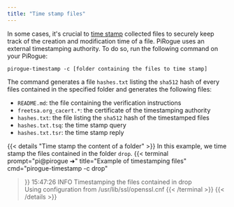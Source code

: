 ```yaml
---
title: "Time stamp files"
---
```


In some cases, it's crucial to [time stamp](https://en.wikipedia.org/wiki/Trusted_timestamping) collected files to securely keep track of the creation and modification time of a file. PiRogue uses an external timestamping authority. To do so, run the following command on your PiRogue:

```shell {title="Securely time stamp files"}
pirogue-timestamp -c [folder containing the files to time stamp]
```

The command generates a file `hashes.txt` listing the `sha512` hash of every files contained in the specified folder and generates the following files:
* `README.md`: the file containing the verification instructions
* `freetsa.org_cacert.*`: the certificate of the timestamping authority
* `hashes.txt`: the file listing the `sha512` hash of the timestamped files
* `hashes.txt.tsq`: the time stamp query
* `hashes.txt.tsr`: the time stamp reply


{{< details "Time stamp the content of a folder" >}}
In this example, we time stamp the files contained in the folder `drop`.
{{< terminal 
prompt="pi@pirogue ➜" 
title="Example of timestamping files"
cmd="pirogue-timestamp -c drop" 
>}}
15:47:26 INFO     Timestamping the files contained in drop                                                         
Using configuration from /usr/lib/ssl/openssl.cnf
{{< /terminal >}}
{{< /details >}}



